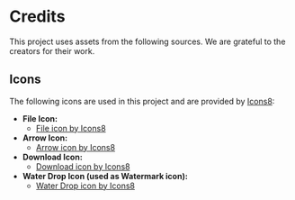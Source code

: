 # Credits

This project uses assets from the following sources. We are grateful to the creators for their work.

## Icons

The following icons are used in this project and are provided by [Icons8](https://icons8.com):

- **File Icon:**
  - [File icon by Icons8](https://icons8.com/icon/N7AABA2hJUEf/file)
- **Arrow Icon:**
  - [Arrow icon by Icons8](https://icons8.com/icon/k1uYp82VfyEQ/arrow)
- **Download Icon:**
  - [Download icon by Icons8](https://icons8.com/icon/TbKbDOKEvIL6/download)
- **Water Drop Icon (used as Watermark icon):**
  - [Water Drop icon by Icons8](https://icons8.com/icon/TyZiyACK35F0/water)
